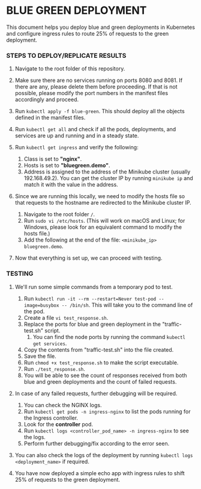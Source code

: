 # BLUE GREEN DEPLOYMENT

This document helps you deploy blue and green deployments in Kubernetes and configure ingress rules to route 25% of requests to the green deployment.

### STEPS TO DEPLOY/REPLICATE RESULTS

1. Navigate to the root folder of this repository.

2. Make sure there are no services running on ports 8080 and 8081. If there are any, please delete them before proceeding. If that is not possible, please modify the port numbers in the manifest files accordingly and proceed.

3. Run `kubectl apply -f blue-green`. This should deploy all the objects defined in the manifest files.

4. Run `kubectl get all` and check if all the pods, deployments, and services are up and running and in a steady state.

5. Run `kubectl get ingress` and verify the following:
   1. Class is set to **"nginx"**.
   2. Hosts is set to **"bluegreen.demo"**.
   3. Address is assigned to the address of the Minikube cluster (usually 192.168.49.2). You can get the cluster IP by running `minikube ip` and match it with the value in the address.

6. Since we are running this locally, we need to modify the hosts file so that requests to the hostname are redirected to the Minikube cluster IP.
   1. Navigate to the root folder `/`.
   2. Run `sudo vi /etc/hosts`. (This will work on macOS and Linux; for Windows, please look for an equivalent command to modify the hosts file.)
   3. Add the following at the end of the file: `<minikube_ip> bluegreen.demo`.

7. Now that everything is set up, we can proceed with testing.

### TESTING

1. We'll run some simple commands from a temporary pod to test.
   1. Run `kubectl run -it --rm --restart=Never test-pod --image=busybox -- /bin/sh`. This will take you to the command line of the pod.
   2. Create a file `vi test_response.sh`.
   3. Replace the ports for blue and green deployment in the "traffic-test.sh" script.
      1. You can find the node ports by running the command `kubectl get services`.
   4. Copy the contents from "traffic-test.sh" into the file created.
   5. Save the file.
   6. Run `chmod +x test_response.sh` to make the script executable.
   7. Run `./test_response.sh`.
   8. You will be able to see the count of responses received from both blue and green deployments and the count of failed requests.

2. In case of any failed requests, further debugging will be required.
   1. You can check the NGINX logs.
   2. Run `kubectl get pods -n ingress-nginx` to list the pods running for the Ingress controller.
   3. Look for the **controller** pod.
   4. Run `kubectl logs <controller_pod_name> -n ingress-nginx` to see the logs.
   5. Perform further debugging/fix according to the error seen.

3. You can also check the logs of the deployment by running `kubectl logs <deployment_name>` if required.

4. You have now deployed a simple echo app with ingress rules to shift 25% of requests to the green deployment.